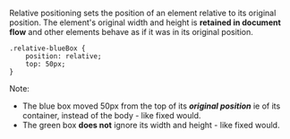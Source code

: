 Relative positioning sets the position of an element relative to its original position.  The element's original width and height is **retained in document flow** and other elements behave as if it was in its original position.
```
.relative-blueBox {
    position: relative;
    top: 50px;
}
```
Note:
* The blue box moved 50px from the top of its ***original position*** ie of its container, instead of the body - like fixed would.
* The green box **does not** ignore its width and height - like fixed would.

